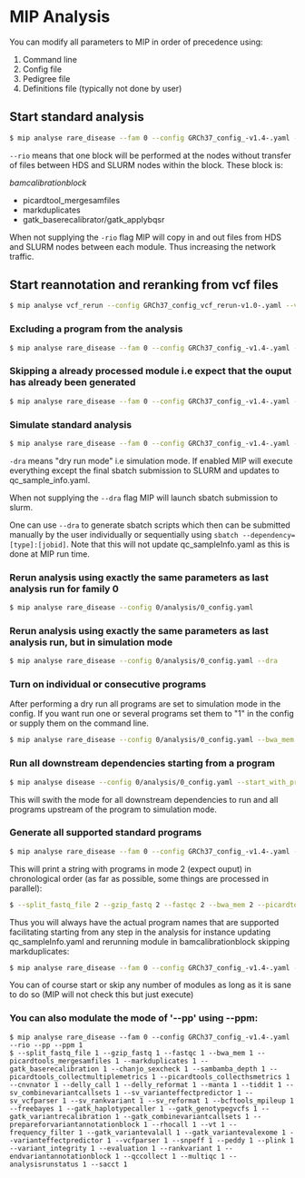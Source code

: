 # MIP Analysis

You can modify all parameters to MIP in order of precedence using:

1. Command line
2. Config file
3. Pedigree file
4. Definitions file (typically not done by user)

## Start standard analysis
```Bash
$ mip analyse rare_disease --fam 0 --config GRCh37_config_-v1.4-.yaml --rio
```

``--rio`` means that one block will be performed at the nodes without transfer of files between HDS and SLURM nodes within the block. These block is:

*bamcalibrationblock*

- picardtool_mergesamfiles
- markduplicates
- gatk_baserecalibrator/gatk_applybqsr

When not supplying the ``-rio`` flag MIP will copy in and out files from HDS and SLURM nodes between each module. Thus increasing the network traffic.

## Start reannotation and reranking from vcf files
```Bash
$ mip analyse vcf_rerun --config GRCh37_config_vcf_rerun-v1.0-.yaml --vcf_rerun_file vcf_BOTH.bcf --sv_vcf_rerun_file vcf_SV.bcf
```

### Excluding a program from the analysis

```Bash
$ mip analyse rare_disease --fam 0 --config GRCh37_config_-v1.4-.yaml --rio --markduplicates 0
```

### Skipping a already processed module i.e expect that the ouput has already been generated

```Bash
$ mip analyse rare_disease --fam 0 --config GRCh37_config_-v1.4-.yaml --rio --markduplicates 2
```

### Simulate standard analysis

```Bash
$ mip analyse rare_disease --fam 0 --config GRCh37_config_-v1.4-.yaml --rio --dra
```

``-dra`` means "dry run mode" i.e simulation mode. If enabled MIP will execute everything except the final sbatch submission to SLURM and updates to qc_sample_info.yaml.

When not supplying the ``--dra`` flag MIP will launch sbatch submission to slurm.

One can use ``--dra`` to generate sbatch scripts which then can be submitted manually by the user individually or sequentially using ``sbatch --dependency=[type]:[jobid]``. Note that this will not update qc_sampleInfo.yaml as this is done at MIP run time.

### Rerun analysis using exactly the same parameters as last analysis run for family 0

```Bash
$ mip analyse rare_disease --config 0/analysis/0_config.yaml
```

### Rerun analysis using exactly the same parameters as last analysis run, but in simulation mode

```Bash
$ mip analyse rare_disease --config 0/analysis/0_config.yaml --dra
```

### Turn on individual or consecutive programs 
After performing a dry run all programs are set to simulation mode in the config. If you want run one or several programs set them to "1" in the config or supply them on the command line.
```Bash
$ mip analyse rare_disease --config 0/analysis/0_config.yaml --bwa_mem 1 --peddy 1
```

### Run all downstream dependencies starting from a program
```Bash
$ mip analyse disease --config 0/analysis/0_config.yaml --start_with_program gatk_variantrecalibration
```
This will swith the mode for all downstream dependencies to run and all programs upstream of the program to simulation mode.

### Generate all supported standard programs

```Bash
$ mip analyse rare_disease --fam 0 --config GRCh37_config_-v1.4-.yaml --rio --pp
```

This will print a string with programs in mode 2 (expect ouput) in chronological order (as far as possible, some things are processed in parallel):

```Bash
$ --split_fastq_file 2 --gzip_fastq 2 --fastqc 2 --bwa_mem 2 --picardtools_mergesamfiles 2 --markduplicates 2 --gatk_baserecalibration 2 --chanjo_sexcheck 2 --sambamba_depth 2 --picardtools_collectmultiplemetrics 2 --picardtools_collecthsmetrics 2 --cnvnator 2 --delly_call 2 --delly_reformat 2 --manta 2 --tiddit 2 --sv_combinevariantcallsets 2 --sv_varianteffectpredictor 2 --sv_vcfparser 2 --sv_rankvariant 2 --sv_reformat 2 --bcftools_mpileup 2 --freebayes 2 --gatk_haplotypecaller 2 --gatk_genotypegvcfs 2 --gatk_variantrecalibration 2 --gatk_combinevariantcallsets 2 --prepareforvariantannotationblock 2 --rhocall 2 --vt 2 --frequency_filter 2 --gatk_variantevalall 2 --gatk_variantevalexome 2 --varianteffectpredictor 2 --vcfparser 2 --snpeff 2 --peddy 2 --plink 2 --variant_integrity 2 --evaluation 2 --rankvariant 2 --endvariantannotationblock 2 --qccollect 2 --multiqc 2 --analysisrunstatus 2 --sacct 2
```

Thus you will always have the actual program names that are supported facilitating starting from any step in the analysis for instance updating qc_sampleInfo.yaml and rerunning module in bamcalibrationblock skipping markduplicates:

```Bash
$ mip analyse rare_disease --fam 0 --config GRCh37_config_-v1.4-.yaml --rio --split_fastq_file 2 --gzip_fastq 2 --fastqc 2 --bwa_mem 2 --picardtools_mergesamfiles 2 --markduplicates 0 --gatk_baserecalibration 2 --chanjo_sexcheck 2 --sambamba_depth 2 --picardtools_collectmultiplemetrics 2 --picardtools_collecthsmetrics 2 --cnvnator 2 --delly_call 2 --delly_reformat 2 --manta 2 --tiddit 2 --sv_combinevariantcallsets 2 --sv_varianteffectpredictor 2 --sv_vcfparser 2 --sv_rankvariant 2 --sv_reformat 2 --bcftools_mpileup 2 --freebayes 2 --gatk_haplotypecaller 2 --gatk_genotypegvcfs 2 --gatk_variantrecalibration 2 --gatk_combinevariantcallsets 2 --prepareforvariantannotationblock 2 --rhocall 2 --vt 2 --frequency_filter 2 --gatk_variantevalall 2 --gatk_variantevalexome 2 --varianteffectpredictor 2 --vcfparser 2 --snpeff 2 --peddy 2 --plink 2 --variant_integrity 2 --evaluation 2 --rankvariant 2 --endvariantannotationblock 2 --qccollect 2 --multiqc 2 --analysisrunstatus 2 --sacct 2
```

You can of course start or skip any number of modules as long as it is sane to do so (MIP will not check this but just execute)

### You can also modulate the mode of '--pp' using --ppm:
```	  
$ mip analyse rare_disease --fam 0 --config GRCh37_config_-v1.4-.yaml --rio --pp --ppm 1	
$ --split_fastq_file 1 --gzip_fastq 1 --fastqc 1 --bwa_mem 1 --picardtools_mergesamfiles 1 --markduplicates 1 --gatk_baserecalibration 1 --chanjo_sexcheck 1 --sambamba_depth 1 --picardtools_collectmultiplemetrics 1 --picardtools_collecthsmetrics 1 --cnvnator 1 --delly_call 1 --delly_reformat 1 --manta 1 --tiddit 1 --sv_combinevariantcallsets 1 --sv_varianteffectpredictor 1 --sv_vcfparser 1 --sv_rankvariant 1 --sv_reformat 1 --bcftools_mpileup 1 --freebayes 1 --gatk_haplotypecaller 1 --gatk_genotypegvcfs 1 --gatk_variantrecalibration 1 --gatk_combinevariantcallsets 1 --prepareforvariantannotationblock 1 --rhocall 1 --vt 1 --frequency_filter 1 --gatk_variantevalall 1 --gatk_variantevalexome 1 --varianteffectpredictor 1 --vcfparser 1 --snpeff 1 --peddy 1 --plink 1 --variant_integrity 1 --evaluation 1 --rankvariant 1 --endvariantannotationblock 1 --qccollect 1 --multiqc 1 --analysisrunstatus 1 --sacct 1
```

